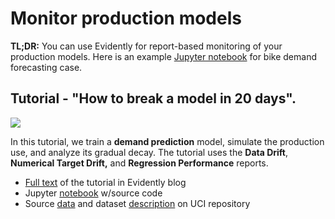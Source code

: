 # Monitor production models

**TL;DR:** You can use Evidently for report-based monitoring of your production models. Here is an example [Jupyter notebook](../../../../examples/data_stories/bicycle_demand_monitoring.ipynb) for bike demand forecasting case.

## Tutorial - "How to break a model in 20 days".

![](../../.gitbook/assets/image.png)

In this tutorial, we train a **demand prediction** model, simulate the production use, and analyze its gradual decay. The tutorial uses the **Data Drift**, **Numerical Target Drift,** and **Regression Performance** reports.

* [Full text](https://evidentlyai.com/blog/tutorial-1-model-analytics-in-production) of the tutorial in Evidently blog
* Jupyter [notebook](../../../../examples/data_stories/bicycle_demand_monitoring.ipynb) w/source code
* Source [data](https://archive.ics.uci.edu/ml/machine-learning-databases/00275/) and dataset [description](https://archive.ics.uci.edu/ml/datasets/bike+sharing+dataset#) on UCI repository&#x20;
